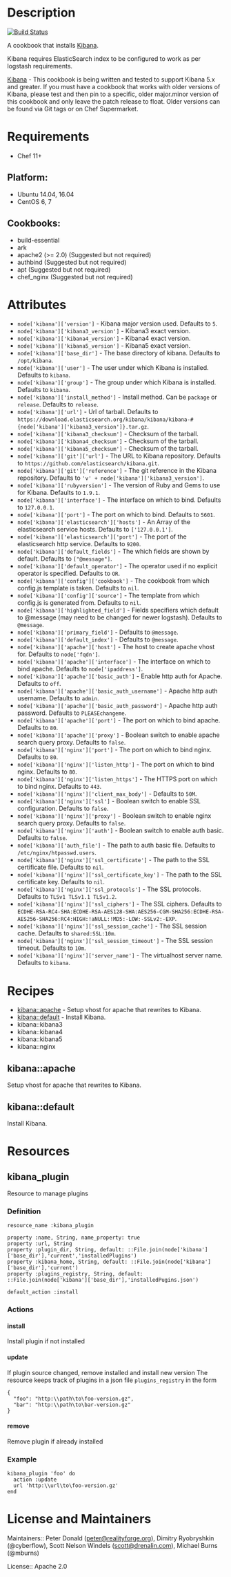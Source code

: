 # Description

[![Build Status](https://secure.travis-ci.org/realityforge/chef-kibana.png?branch=master)](http://travis-ci.org/realityforge/chef-kibana)

A cookbook that installs [Kibana](https://github.com/elastic/kibana).

Kibana requires ElasticSearch index to be configured to work as per logstash requirements.

[Kibana](https://www.elastic.co/products/kibana) - This cookbook is being written and tested to support Kibana 5.x and greater. If you must have a cookbook that works with older versions of Kibana, please test and then pin to a specific, older major.minor version of this cookbook and only leave the patch release to float. Older versions can be found via Git tags or on Chef Supermarket. 

# Requirements

* Chef 11+

## Platform:

* Ubuntu 14.04, 16.04
* CentOS 6, 7

## Cookbooks:

* build-essential
* ark
* apache2 (>= 2.0) (Suggested but not required)
* authbind (Suggested but not required)
* apt (Suggested but not required)
* chef_nginx (Suggested but not required)

# Attributes

* `node['kibana']['version']` - Kibana major version used. Defaults to `5`.
* `node['kibana']['kibana3_version']` - Kibana3 exact version.
* `node['kibana']['kibana4_version']` - Kibana4 exact version.
* `node['kibana']['kibana5_version']` - Kibana5 exact version.
* `node['kibana']['base_dir']` - The base directory of kibana. Defaults to `/opt/kibana`.
* `node['kibana']['user']` - The user under which Kibana is installed. Defaults to `kibana`.
* `node['kibana']['group']` - The group under which Kibana is installed. Defaults to `kibana`.
* `node['kibana']['install_method']` - Install method. Can be `package` or `release`. Defaults to `release`.
* `node['kibana']['url']` - Url of tarball. Defaults to `https://download.elasticsearch.org/kibana/kibana/kibana-#{node['kibana']['kibana3_version']}.tar.gz`.
* `node['kibana']['kibana3_checksum']` - Checksum of the tarball.
* `node['kibana']['kibana4_checksum']` - Checksum of the tarball.
* `node['kibana']['kibana5_checksum']` - Checksum of the tarball.
* `node['kibana']['git']['url']` - The URL to Kibana repository. Defaults to `https://github.com/elasticsearch/kibana.git`.
* `node['kibana']['git']['reference']` - The git reference in the Kibana repository. Defaults to `'v' + node['kibana']['kibana3_version']`.
* `node['kibana']['rubyversion']` - The version of Ruby and Gems to use for Kibana. Defaults to `1.9.1`.
* `node['kibana']['interface']` - The interface on which to bind. Defaults to `127.0.0.1`.
* `node['kibana']['port']` - The port on which to bind. Defaults to `5601`.
* `node['kibana']['elasticsearch']['hosts']` - An Array of the elasticsearch service hosts. Defaults to `['127.0.0.1']`.
* `node['kibana']['elasticsearch']['port']` - The port of the elasticsearch http service. Defaults to `9200`.
* `node['kibana']['default_fields']` - The which fields are shown by default. Defaults to `["@message"]`.
* `node['kibana']['default_operator']` - The operator used if no explicit operator is specified. Defaults to `OR`.
* `node['kibana']['config']['cookbook']` - The cookbook from which config.js template is taken. Defaults to `nil`.
* `node['kibana']['config']['source']` - The template from which config.js is generated from. Defaults to `nil`.
* `node['kibana']['highlighted_field']` - Fields specifiers which default to @message (may need to be changed for newer logstash). Defaults to `@message`.
* `node['kibana']['primary_field']` -  Defaults to `@message`.
* `node['kibana']['default_index']` -  Defaults to `@message`.
* `node['kibana']['apache']['host']` - The host to create apache vhost for. Defaults to `node['fqdn']`.
* `node['kibana']['apache']['interface']` - The interface on which to bind apache. Defaults to `node['ipaddress']`.
* `node['kibana']['apache']['basic_auth']` - Enable http auth for Apache. Defaults to `off`.
* `node['kibana']['apache']['basic_auth_username']` - Apache http auth username. Defaults to `admin`.
* `node['kibana']['apache']['basic_auth_password']` - Apache http auth password. Defaults to `PLEASEchangeme`.
* `node['kibana']['apache']['port']` - The port on which to bind apache. Defaults to `80`.
* `node['kibana']['apache']['proxy']` - Boolean switch to enable apache search query proxy. Defaults to `false`.
* `node['kibana']['nginx']['port']` - The port on which to bind nginx. Defaults to `80`.
* `node['kibana']['nginx']['listen_http']` - The port on which to bind nginx. Defaults to `80`.
* `node['kibana']['nginx']['listen_https']` - The HTTPS port on which to bind nginx. Defaults to `443`.
* `node['kibana']['nginx']['client_max_body']` -  Defaults to `50M`.
* `node['kibana']['nginx']['ssl']` - Boolean switch to enable SSL configuration. Defaults to `false`.
* `node['kibana']['nginx']['proxy']` - Boolean switch to enable nginx search query proxy. Defaults to `false`.
* `node['kibana']['nginx']['auth']` - Boolean switch to enable auth basic. Defaults to `false`.
* `node['kibana']['auth_file']` - The path to auth basic file. Defaults to `/etc/nginx/htpasswd.users`.
* `node['kibana']['nginx']['ssl_certificate']` - The path to the SSL certificate file. Defaults to `nil`.
* `node['kibana']['nginx']['ssl_certificate_key']` - The path to the SSL certificate key. Defaults to `nil`.
* `node['kibana']['nginx']['ssl_protocols']` - The SSL protocols. Defaults to `TLSv1 TLSv1.1 TLSv1.2`.
* `node['kibana']['nginx']['ssl_ciphers']` - The SSL ciphers. Defaults to `ECDHE-RSA-RC4-SHA:ECDHE-RSA-AES128-SHA:AES256-CGM-SHA256:ECDHE-RSA-AES256-SHA256:RC4:HIGH:!aNULL:!MD5:-LOW:-SSLv2:-EXP`.
* `node['kibana']['nginx']['ssl_session_cache']` - The SSL session cache. Defaults to `shared:SSL:10m`.
* `node['kibana']['nginx']['ssl_session_timeout']` - The SSL session timeout. Defaults to `10m`.
* `node['kibana']['nginx']['server_name']` - The virtualhost server name. Defaults to `kibana`.

# Recipes

* [kibana::apache](#kibanaapache) - Setup vhost for apache that rewrites to Kibana.
* [kibana::default](#kibanadefault) - Install Kibana.
* kibana::kibana3
* kibana::kibana4
* kibana::kibana5
* kibana::nginx

## kibana::apache

Setup vhost for apache that rewrites to Kibana.

## kibana::default

Install Kibana.

# Resources

## kibana_plugin

Resource to manage plugins

### Definition

```
resource_name :kibana_plugin

property :name, String, name_property: true
property :url, String
property :plugin_dir, String, default: ::File.join(node['kibana']['base_dir'],'current','installedPlugins')
property :kibana_home, String, default: ::File.join(node['kibana']['base_dir'],'current')
property :plugins_registry, String, default: ::File.join(node['kibana']['base_dir'],'installedPugins.json')

default_action :install
```

### Actions

#### install
Install plugin if not installed

#### update
If plugin source changed, remove installed and install new version
The resource keeps track of plugins in a json file `plugins_registry` in the form
```
{
  "foo": "http:\\path\to\foo-version.gz",
  "bar": "http:\\path\to\bar-version.gz"
}
```

#### remove
Remove plugin if already installed

### Example
```
kibana_plugin 'foo' do
  action :update
  url 'http:\\url\to\foo-version.gz'
end
```

# License and Maintainers

Maintainers:: Peter Donald (<peter@realityforge.org>), Dimitry Ryobryshkin (@cyberflow), Scott Nelson Windels (<scott@drenalin.com>), Michael Burns (@mburns)

License:: Apache 2.0
